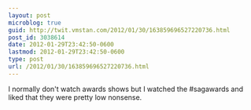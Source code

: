 ```yaml
---
layout: post
microblog: true
guid: http://twit.vmstan.com/2012/01/30/163859696527220736.html
post_id: 3038614
date: 2012-01-29T23:42:50-0600
lastmod: 2012-01-29T23:42:50-0600
type: post
url: /2012/01/30/163859696527220736.html
---
```

I normally don't watch awards shows but I watched the #sagawards and liked that they were pretty low nonsense.
